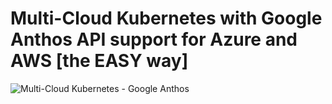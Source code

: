 # Multi-Cloud Kubernetes with Google Anthos API support for Azure and AWS [the EASY way]
![Multi-Cloud Kubernetes - Google Anthos](https://user-images.githubusercontent.com/104167951/165619114-8cb05649-eac8-49d6-bd10-5509f692e564.jpeg)
